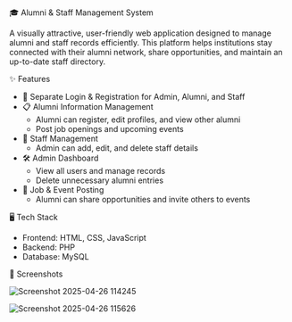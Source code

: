  🎓 Alumni & Staff Management System

A visually attractive, user-friendly web application designed to manage alumni and staff records efficiently. This platform helps institutions stay connected with their alumni network, share opportunities, and maintain an up-to-date staff directory.

 ✨ Features

- 🔐 Separate Login & Registration for Admin, Alumni, and Staff
- 📋 Alumni Information Management
  - Alumni can register, edit profiles, and view other alumni
  - Post job openings and upcoming events
- 👥 Staff Management
  - Admin can add, edit, and delete staff details
- 🛠️ Admin Dashboard
  - View all users and manage records
  - Delete unnecessary alumni entries
- 💼 Job & Event Posting
  - Alumni can share opportunities and invite others to events

 🖥️ Tech Stack

- Frontend: HTML, CSS, JavaScript
- Backend: PHP
- Database: MySQL

 📸 Screenshots

![Screenshot 2025-04-26 114245](https://github.com/user-attachments/assets/e7d18c66-6f9a-43e4-9b62-9e2e688b83d4)

![Screenshot 2025-04-26 115626](https://github.com/user-attachments/assets/d0258962-e775-4821-859a-d975874192a5)


